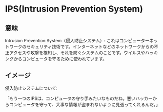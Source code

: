# IPS(Intrusion Prevention System)

## 意味
Intrusion Prevention System（侵入防止システム）: これはコンピューターネットワークのセキュリティ技術です。インターネットなどのネットワークからの不正アクセスや攻撃を検知し、それを防ぐシステムのことです。ウイルスやハッキングからコンピュータを守るために使われています。

## イメージ

侵入防止システムについて:

「もう一つのIPSは、コンピュータの守り手みたいなものだね。悪いハッカーからコンピュータを守って、大事な情報が盗まれないように見張ってくれるんだ。」

